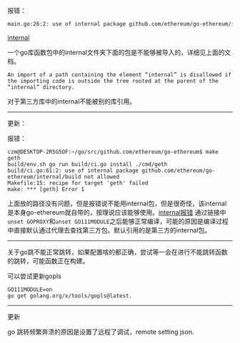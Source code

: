 报错：

```bash
main.go:26:2: use of internal package github.com/ethereum/go-ethereum/internal/debug not allowed
```

[internal](https://stackoverflow.com/questions/33351387/how-to-use-internal-packages)

一个go库函数包中的internal文件夹下面的包是不能够被导入的，详细见上面的文档。

```
An import of a path containing the element “internal” is disallowed if the importing code is outside the tree rooted at the parent of the “internal” directory.
```

对于第三方库中的internal不能被别的库引用。

---------------

更新：

报错：

```golang
czm@DESKTOP-2R5G5OF:~/go/src/github.com/ethereum/go-ethereum$ make geth
build/env.sh go run build/ci.go install ./cmd/geth
build/ci.go:61:2: use of internal package github.com/ethereum/go-ethereum/internal/build not allowed
Makefile:15: recipe for target 'geth' failed
make: *** [geth] Error 1
```

上面放的路径没有问题，但是报错说不能用internal包，但是很奇怪，该internal是本身go-ethereum就自带的，按理说应该能够使用。[internal报错](https://github.com/jpmorganchase/quorum/issues/909) 通过链接中`unset GOPROXY`和`unset GO111MODULE`之后能够正常编译，可能的原因是编译过程中直接默认通过代理去查找第三方包。默认引用的是第三方的internal包。

-------

关于go跳不能正常跳转，如果配置啥的都正确，尝试等一会在进行不能跳转函数的跳转，可能函数正在构建。

可以尝试更新gopls

```
GO111MODULE=on 
go get golang.org/x/tools/gopls@latest.
```

---

更新

go 跳转频繁奔溃的原因是设置了远程了调试，remote setting json.